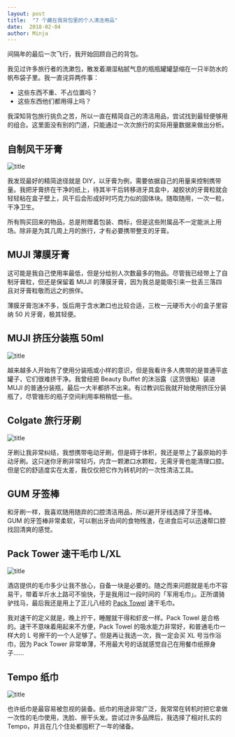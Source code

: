 ```yaml
---
layout: post
title:  "7 个藏在我背包里的个人清洁用品"
date:  2018-02-04
author: Minja
---
```


间隔年的最后一次飞行，我开始回顾自己的背包。

我见过许多旅行者的洗漱包，散发着潮湿粘腻气息的瓶瓶罐罐瑟缩在一只半防水的帆布袋子里。我一直诧异两件事：

* 这些东西不重、不占位置吗？
* 这些东西他们都用得上吗？

我深知背包旅行挑负之苦，所以一直在精简自己的清洁用品，尝试找到最轻便够用的组合。这里面没有别的门道，只能通过一次次旅行的实际用量数据来做出分析。

## 自制风干牙膏

![title](https://raw.githubusercontent.com/BlackwinMin/blackwinmin.github.io/master/lib/2018-02-04-7-个藏在我背包里的个人清洁用品/2018-02-07-%E7%89%99%E8%86%8F.jpg)

我发现最好的精简途径就是 DIY，以牙膏为例，需要依据自己的用量来控制携带量。我把牙膏挤在干净的纸上，待其半干后转移进牙具盒中，凝胶状的牙膏粒就会轻轻粘在盒子壁上，风干后会形成好时巧克力似的固体块。随取随用，一次一粒，干净卫生。

所有购买回来的物品，总是附赠着包装、商标，但是这些附属品不一定能派上用场。除非是为其几周上月的旅行，才有必要携带整支的牙膏。

## MUJI 薄膜牙膏

这可能是我自己使用率最低，但是分给别人次数最多的物品。尽管我已经带上了自制牙膏粒，但还是保留着 MUJI 的薄膜牙膏，因为我总是能吸引来一批丢三落四且对牙膏粒敬而远之的旅伴。

薄膜牙膏泡沫不多，饭后用于含水漱口也比较合适，三枚一元硬币大小的盒子里容纳 50 片牙膏，极其轻便。

## MUJI 挤压分装瓶 50ml

![title](https://raw.githubusercontent.com/BlackwinMin/blackwinmin.github.io/master/lib/2018-02-04-7-个藏在我背包里的个人清洁用品/2018-02-07-%E5%88%86%E8%A3%85%E7%93%B6.jpg)

越来越多人开始有了使用分装瓶或小样的意识，但是我看许多人携带的是普通平底罐子，它们很难挤干净。我曾经把 Beauty Buffet 的沐浴露（这货很粘）装进 MUJI 的普通分装瓶，最后一大半都挤不出来。有过教训后我就开始使用挤压分装瓶了，尽管锥形的瓶子空间利用率稍稍低一些。

## Colgate 旅行牙刷

![title](https://raw.githubusercontent.com/BlackwinMin/blackwinmin.github.io/master/lib/2018-02-04-7-个藏在我背包里的个人清洁用品/2018-02-07-%E7%89%99%E5%88%B7.jpg)

牙刷让我非常纠结，我想携带电动牙刷，但是碍于体积，我还是带上了最原始的手动牙刷。这只迷你牙刷非常轻巧，内含一颗漱口水颗粒，无需牙膏也能清理口腔。但是它的舒适度实在太差，我仅仅把它作为转机时的一次性清洁工具。

## GUM 牙签棒

和牙刷一样，我喜欢随用随弃的口腔清洁用品，所以避开牙线选择了牙签棒。GUM 的牙签棒非常柔软，可以剔出牙齿间的食物残渣，在进食后可以迅速帮口腔找回清爽的感觉。

## Pack Tower 速干毛巾 L/XL

![title](https://raw.githubusercontent.com/BlackwinMin/blackwinmin.github.io/master/lib/2018-02-04-7-个藏在我背包里的个人清洁用品/2018-02-07-%E6%AF%9B%E5%B7%BE.JPG)

酒店提供的毛巾多少让我不放心，自备一块是必要的。随之而来问题就是毛巾不容易干，带着半斤水上路可不愉快，于是我用过一段时间的「军用毛巾」。正所谓骑驴找马，最后我还是用上了正儿八经的 [Pack Towel](https://www.packtowl.com) 速干毛巾。

我对速干的定义就是，晚上拧干，睡醒就干得和虾皮一样。Pack Towel 是合格的。速干不意味着用起来不方便，Pack Towel 的吸水能力非常好，和普通毛巾一样大的 L 号擦干的一个人足够了。但是再让我选一次，我一定会买 XL 号当作浴巾，因为 Pack Tower 非常单薄，不用最大号的话就感觉自己在用餐巾纸擦身子……

## Tempo 纸巾

![title](https://raw.githubusercontent.com/BlackwinMin/blackwinmin.github.io/master/lib/2018-02-04-7-个藏在我背包里的个人清洁用品/2018-02-07-%E7%BA%B8%E5%B7%BE.JPG)

也许纸巾是最容易被忽视的装备。纸巾的用途非常广泛，我常常在转机时把它拿做一次性的毛巾使用，洗脸、擦干头发。尝试过许多品牌后，我选择了相对扎实的 Tempo，并且在几个住处都囤积了一年的储备。
